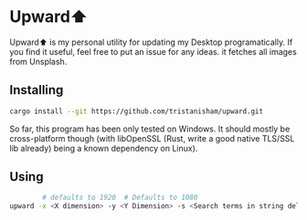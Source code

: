 # Upward⬆

Upward⬆ is my personal utility for updating my Desktop programatically. If you find it useful, feel free to put an issue for any ideas. it fetches all images from Unsplash.

## Installing
```sh
cargo install --git https://github.com/tristanisham/upward.git
```
So far, this program has been only tested on Windows. It should mostly be cross-platform though (with libOpenSSL (Rust, write a good native TLS/SSL lib already) being a known dependency on Linux).

## Using
```sh
        # defaults to 1920  # Defaults to 1080
upward -x <X dimension> -y <Y Dimension> -s <Search terms in string deliminated by spaces>
```
